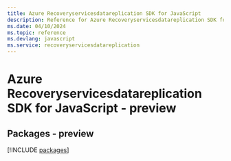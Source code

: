 ```yaml
---
title: Azure Recoveryservicesdatareplication SDK for JavaScript
description: Reference for Azure Recoveryservicesdatareplication SDK for JavaScript
ms.date: 04/10/2024
ms.topic: reference
ms.devlang: javascript
ms.service: recoveryservicesdatareplication
---
```

# Azure Recoveryservicesdatareplication SDK for JavaScript - preview
## Packages - preview
[!INCLUDE [packages](recoveryservicesdatareplication-index.md)]